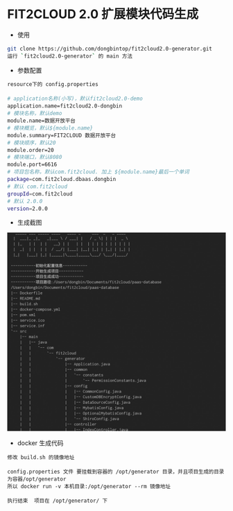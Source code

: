 # FIT2CLOUD 2.0 扩展模块代码生成

- 使用
```bash
git clone https://github.com/dongbintop/fit2cloud2.0-generator.git
运行 `fit2cloud2.0-generator` 的 main 方法

```

- 参数配置
```bash
resource下的 config.properties

# application名称(小写)，默认fit2cloud2.0-demo
application.name=fit2cloud2.0-dongbin
# 模块名称，默认demo
module.name=数据开放平台
# 模块概览，默认${module.name}
module.summary=FIT2CLOUD 数据开放平台
# 模块顺序，默认20
module.order=20
# 模块端口，默认8080
module.port=6616
# 项目包名称，默认com.fit2cloud. 加上 ${module.name}最后一个单词
package=com.fit2cloud.dbaas.dongbin
# 默认 com.fit2cloud
groupId=com.fit2cloud
# 默认 2.0.0
version=2.0.0

```

- 生成截图

![avatar](./console.png)


- docker 生成代码

```properties
修改 build.sh 的镜像地址

config.properties 文件 要挂载到容器的 /opt/generator 目录，并且项目生成的目录为容器/opt/generator
所以 docker run -v 本机目录:/opt/generator --rm 镜像地址

执行结束  项目在 /opt/generator/ 下

```





  
 


